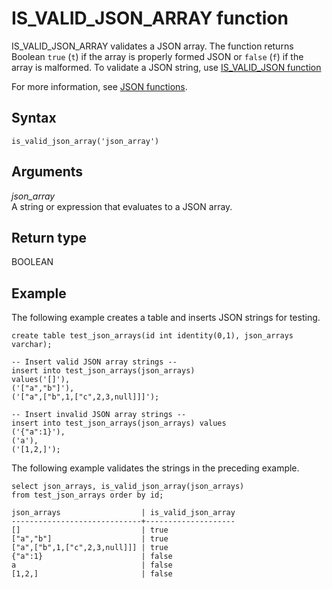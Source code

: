 # IS\_VALID\_JSON\_ARRAY function<a name="IS_VALID_JSON_ARRAY"></a>

IS\_VALID\_JSON\_ARRAY validates a JSON array\. The function returns Boolean `true` \(`t`\) if the array is properly formed JSON or `false` \(`f`\) if the array is malformed\. To validate a JSON string, use [IS\_VALID\_JSON function](IS_VALID_JSON.md)

For more information, see [JSON functions](json-functions.md)\. 

## Syntax<a name="IS_VALID_JSON_ARRAY-synopsis"></a>

```
is_valid_json_array('json_array') 
```

## Arguments<a name="IS_VALID_JSON_ARRAY-arguments"></a>

 *json\_array*  
A string or expression that evaluates to a JSON array\.

## Return type<a name="IS_VALID_JSON_ARRAY-return"></a>

BOOLEAN

## Example<a name="IS_VALID_JSON_ARRAY-examples"></a>

The following example creates a table and inserts JSON strings for testing\.

```
create table test_json_arrays(id int identity(0,1), json_arrays varchar);

-- Insert valid JSON array strings --
insert into test_json_arrays(json_arrays) 
values('[]'), 
('["a","b"]'), 
('["a",["b",1,["c",2,3,null]]]');

-- Insert invalid JSON array strings --
insert into test_json_arrays(json_arrays) values
('{"a":1}'),
('a'),
('[1,2,]');
```

The following example validates the strings in the preceding example\.

```
select json_arrays, is_valid_json_array(json_arrays) 
from test_json_arrays order by id;

json_arrays                  | is_valid_json_array
-----------------------------+--------------------
[]                           | true               
["a","b"]                    | true               
["a",["b",1,["c",2,3,null]]] | true               
{"a":1}                      | false              
a                            | false              
[1,2,]                       | false
```